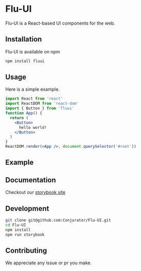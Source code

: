 # Flu-UI
Flu-UI is a React-based UI components for the web.
## Installation
Flu-UI is available on npm
```bash
npm install fluui
```
## Usage
Here is a simple example.
```jsx
import React from 'react'
import ReactDOM from 'react-dom'
import { Button } from 'fluui'
function App() {
  return (
    <Button>
      hello world!
    </Button>
  )
}
ReactDOM.render(<App />, document.querySelector('#root'))
```
## Example
## Documentation
Checkout our [storybook site](https://conjurator.github.io/Flu-UI/)
## Development
```bash
git clone git@github.com:Conjurator/Flu-UI.git
cd Flu-UI
npm install
npm run storybook
```
## Contributing
We appreciate any issue or pr you make.

